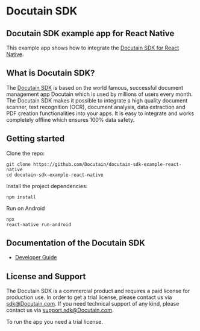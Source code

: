 # Docutain SDK

## Docutain SDK example app for React Native

This example app shows how to integrate the [Docutain SDK for React Native](https://sdk.Docutain.com).

## What is Docutain SDK?

The [Docutain SDK](https://SDK.docutain.com) is based on the world famous, successful document management app Docutain which is used by millions of users every month. The Docutain SDK makes it possible to integrate a high quality document scanner, text recognition (OCR), document analysis, data extraction and PDF creation functionalities into your apps. It is easy to integrate and works completely offline which ensures 100% data safety.

## Getting started

Clone the repo:

```
git clone https://github.com/Docutain/docutain-sdk-example-react-native
cd docutain-sdk-example-react-native
```

Install the project dependencies:

```
npm install
```

Run on Android

```
npx
react-native run-android
```

## Documentation of the Docutain SDK

- [Developer Guide](https://docs.docutain.com/docs/react-native/intro)

## License and Support

The Docutain SDK is a commercial product and requires a paid license for production use. In order to get a trial license, please contact us via [sdk@Docutain.com](mailto:sdk@Docutain.com). If you need technical support of any kind, please contact us via [support.sdk@Docutain.com](mailto:support.sdk@Docutain.com).

To run the app you need a trial license.




